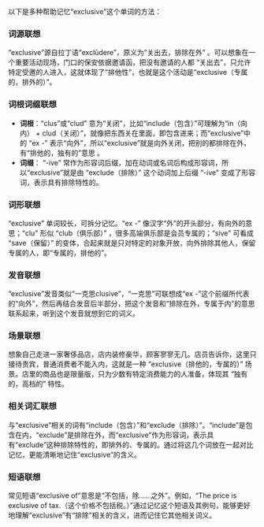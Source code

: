 以下是多种帮助记忆“exclusive”这个单词的方法：

### 词源联想
“exclusive”源自拉丁语“exclūdere”，原义为“关出去，排除在外” 。可以想象在一个重要活动现场，门口的保安依据邀请函，把没有邀请的人都 “关出去”，只允许特定受邀的人进入，这就体现了“排他性”，也就是这个活动是“exclusive（专属的，排外的）”。

### 词根词缀联想
- **词根**：“clus”或“clud” 意为“关闭”，比如“include（包含）”可理解为“in（向内） + clud（关闭）”，就像把东西关在里面，即包含进来；而“exclusive”中的 “ex -” 表示“向外”，所以“exclusive”就是向外关闭，把别的都排除在外，有“排他的，独有的”意思 。
 - **词缀**： “-ive” 常作为形容词后缀，加在动词或名词后构成形容词，所以“exclusive”就是由 “exclude（排除）” 这个动词加上后缀 “-ive” 变成了形容词，表示具有排除特性的。

### 词形联想
“exclusive” 单词较长，可拆分记忆。“ex -” 像汉字“外”的开头部分，有向外的意思；“clu” 形似 “club（俱乐部）” ，很多高端俱乐部是会员专属的；“sive” 可看成 “save（保留）” 的变体，合起来就是只对特定的对象开放，向外排除其他人，保留专属的人，即“专属的，排他的”。

### 发音联想
“exclusive”发音类似“一克思clusive”，“一克思”可联想成“ex -”这个前缀所代表的“向外”，然后再结合发音后半部分，把这个发音和“排除在外，专属于内”的意思联系起来，听到这个发音就想到它的词义。

### 场景联想
想象自己走进一家奢侈品店，店内装修豪华，顾客寥寥无几。店员告诉你，这里只接待贵宾，普通消费者不能入内，这就是一种 “exclusive（排他的，专属的）” 场景。店里的商品也是限量版，只为少数有特定消费能力的人准备，体现其 “独有的，高档的” 特性。 

### 相关词汇联想
与“exclusive”相关的词有“include（包含）”和“exclude（排除）”。“include”是包含在内，“exclude”是排除在外，而“exclusive”作为形容词，表示具有“exclude”这种排除特性的，即排外的、专属的。通过将这几个词放在一起对比记忆，更能清晰地记住“exclusive”的含义。 

### 短语联想
常见短语“exclusive of”意思是“不包括，除……之外”。例如，“The price is exclusive of tax.（这个价格不包括税。）”通过记忆这个短语及其例句，能够更好地理解“exclusive”有“排除”相关的含义，进而记住它其他相关词义。 